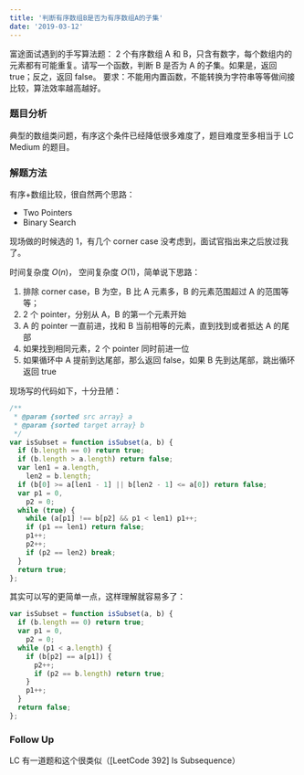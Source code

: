 ```yaml
---
title: '判断有序数组B是否为有序数组A的子集'
date: '2019-03-12'
---
```


富途面试遇到的手写算法题：
2 个有序数组 A 和 B，只含有数字，每个数组内的元素都有可能重复。请写一个函数，判断 B 是否为 A 的子集。如果是，返回 true；反之，返回 false。
要求：不能用内置函数，不能转换为字符串等等做间接比较，算法效率越高越好。

### 题目分析

典型的数组类问题，有序这个条件已经降低很多难度了，题目难度至多相当于 LC Medium 的题目。

### 解题方法

有序+数组比较，很自然两个思路：

- Two Pointers
- Binary Search

现场做的时候选的 1，有几个 corner case 没考虑到，面试官指出来之后放过我了。

时间复杂度$\ O(n)$， 空间复杂度$\ O(1)$，简单说下思路：

1. 排除 corner case，B 为空，B 比 A 元素多，B 的元素范围超过 A 的范围等等；
2. 2 个 pointer，分别从 A，B 的第一个元素开始
3. A 的 pointer 一直前进，找和 B 当前相等的元素，直到找到或者抵达 A 的尾部
4. 如果找到相同元素，2 个 pointer 同时前进一位
5. 如果循环中 A 提前到达尾部，那么返回 false，如果 B 先到达尾部，跳出循环返回 true

现场写的代码如下，十分丑陋：

```javascript
/**
 * @param {sorted src array} a
 * @param {sorted target array} b
 */
var isSubset = function isSubset(a, b) {
  if (b.length == 0) return true;
  if (b.length > a.length) return false;
  var len1 = a.length,
    len2 = b.length;
  if (b[0] >= a[len1 - 1] || b[len2 - 1] <= a[0]) return false;
  var p1 = 0,
    p2 = 0;
  while (true) {
    while (a[p1] !== b[p2] && p1 < len1) p1++;
    if (p1 == len1) return false;
    p1++;
    p2++;
    if (p2 == len2) break;
  }
  return true;
};
```

其实可以写的更简单一点，这样理解就容易多了：

```javascript
var isSubset = function isSubset(a, b) {
  if (b.length == 0) return true;
  var p1 = 0,
    p2 = 0;
  while (p1 < a.length) {
    if (b[p2] == a[p1]) {
      p2++;
      if (p2 == b.length) return true;
    }
    p1++;
  }
  return false;
};
```

### Follow Up

LC 有一道题和这个很类似（[LeetCode 392] Is Subsequence）
